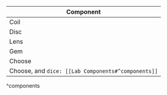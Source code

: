
| Component |
| ---- |
| Coil |
| Disc |
| Lens |
| Gem |
| Choose |
| Choose, and `dice: [[Lab Components#^components]]` |
^components

